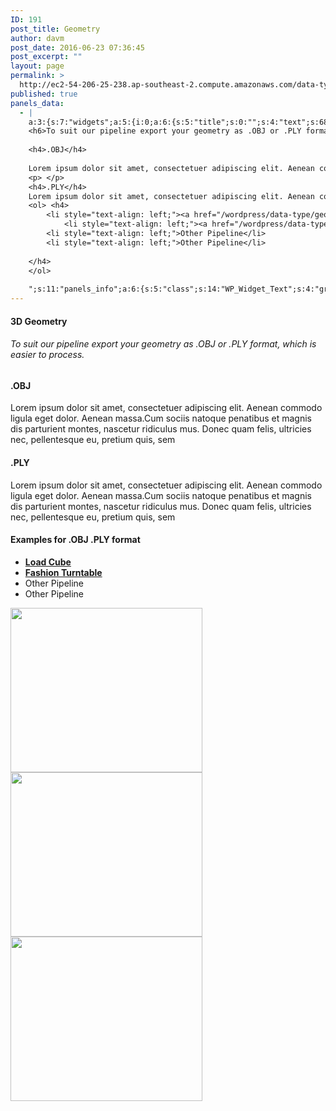 ```yaml
---
ID: 191
post_title: Geometry
author: davm
post_date: 2016-06-23 07:36:45
post_excerpt: ""
layout: page
permalink: >
  http://ec2-54-206-25-238.ap-southeast-2.compute.amazonaws.com/data-type/geometry/
published: true
panels_data:
  - |
    a:3:{s:7:"widgets";a:5:{i:0;a:6:{s:5:"title";s:0:"";s:4:"text";s:680:"<h4>3D Geometry</h4>
    <h6>To suit our pipeline export your geometry as .OBJ or .PLY format, which is easier to process.</h6>
    
    <h4>.OBJ</h4>
    
    Lorem ipsum dolor sit amet, consectetuer adipiscing elit. Aenean commodo ligula eget dolor. Aenean massa.Cum sociis natoque penatibus et magnis dis parturient montes, nascetur ridiculus mus. Donec quam felis, ultricies nec, pellentesque eu, pretium quis, sem
    <p> </p>
    <h4>.PLY</h4>
    Lorem ipsum dolor sit amet, consectetuer adipiscing elit. Aenean commodo ligula eget dolor. Aenean massa.Cum sociis natoque penatibus et magnis dis parturient montes, nascetur ridiculus mus. Donec quam felis, ultricies nec, pellentesque eu, pretium quis, sem";s:20:"text_selected_editor";s:4:"html";s:5:"autop";b:1;s:12:"_sow_form_id";s:13:"576b50e9e742b";s:11:"panels_info";a:7:{s:5:"class";s:31:"SiteOrigin_Widget_Editor_Widget";s:3:"raw";b:0;s:4:"grid";i:0;s:4:"cell";i:0;s:2:"id";i:0;s:9:"widget_id";s:36:"8b5b839d-c278-4aee-964d-8150c606f6ce";s:5:"style";a:3:{s:7:"padding";s:3:"0px";s:10:"background";s:7:"#ffffff";s:18:"background_display";s:4:"tile";}}}i:1;a:4:{s:5:"title";s:0:"";s:4:"text";s:429:"<h4>Examples for .OBJ .PLY format</h4>
    <ol> <h4>
     	<li style="text-align: left;"><a href="/wordpress/data-type/geometry/load-box01/"><strong>Load Cube </strong></a></li>
            <li style="text-align: left;"><a href="/wordpress/data-type/geometry/fashion-turntable/"><strong>Fashion Turntable</strong></a></li>
     	<li style="text-align: left;">Other Pipeline</li>
     	<li style="text-align: left;">Other Pipeline</li>
    
    </h4>
    </ol>
    
    ";s:11:"panels_info";a:6:{s:5:"class";s:14:"WP_Widget_Text";s:4:"grid";i:0;s:4:"cell";i:1;s:2:"id";i:1;s:9:"widget_id";s:36:"ed43f00c-7d14-47dc-9eda-dab0a8be22bd";s:5:"style";a:2:{s:27:"background_image_attachment";b:0;s:18:"background_display";s:4:"tile";}}s:6:"filter";b:0;}i:2;a:13:{s:5:"image";i:144;s:14:"image_fallback";s:0:"";s:4:"size";s:4:"full";s:5:"align";s:7:"default";s:5:"title";s:0:"";s:14:"title_position";s:6:"hidden";s:3:"alt";s:0:"";s:3:"url";s:0:"";s:5:"bound";b:1;s:12:"_sow_form_id";s:13:"576b6f04ed198";s:10:"new_window";b:0;s:10:"full_width";b:0;s:11:"panels_info";a:7:{s:5:"class";s:30:"SiteOrigin_Widget_Image_Widget";s:3:"raw";b:0;s:4:"grid";i:1;s:4:"cell";i:0;s:2:"id";i:2;s:9:"widget_id";s:36:"7ff25a31-f542-4a04-a44f-2c8cea53f183";s:5:"style";a:1:{s:18:"background_display";s:4:"tile";}}}i:3;a:13:{s:5:"image";i:144;s:14:"image_fallback";s:0:"";s:4:"size";s:4:"full";s:5:"align";s:7:"default";s:5:"title";s:0:"";s:14:"title_position";s:6:"hidden";s:3:"alt";s:0:"";s:3:"url";s:0:"";s:5:"bound";b:1;s:12:"_sow_form_id";s:13:"576b6f262e8f8";s:10:"new_window";b:0;s:10:"full_width";b:0;s:11:"panels_info";a:7:{s:5:"class";s:30:"SiteOrigin_Widget_Image_Widget";s:3:"raw";b:0;s:4:"grid";i:1;s:4:"cell";i:1;s:2:"id";i:3;s:9:"widget_id";s:36:"7ff25a31-f542-4a04-a44f-2c8cea53f183";s:5:"style";a:1:{s:18:"background_display";s:4:"tile";}}}i:4;a:13:{s:5:"image";i:144;s:14:"image_fallback";s:0:"";s:4:"size";s:4:"full";s:5:"align";s:7:"default";s:5:"title";s:0:"";s:14:"title_position";s:6:"hidden";s:3:"alt";s:0:"";s:3:"url";s:0:"";s:5:"bound";b:1;s:12:"_sow_form_id";s:13:"576b6f29382de";s:10:"new_window";b:0;s:10:"full_width";b:0;s:11:"panels_info";a:7:{s:5:"class";s:30:"SiteOrigin_Widget_Image_Widget";s:3:"raw";b:0;s:4:"grid";i:1;s:4:"cell";i:2;s:2:"id";i:4;s:9:"widget_id";s:36:"7ff25a31-f542-4a04-a44f-2c8cea53f183";s:5:"style";a:1:{s:18:"background_display";s:4:"tile";}}}}s:5:"grids";a:2:{i:0;a:2:{s:5:"cells";i:2;s:5:"style";a:4:{s:7:"padding";s:3:"0px";s:5:"align";s:0:"";s:11:"row_stretch";s:4:"full";s:14:"column_padding";s:0:"";}}i:1;a:2:{s:5:"cells";i:3;s:5:"style";a:3:{s:7:"padding";s:4:"80px";s:5:"align";s:0:"";s:14:"column_padding";s:0:"";}}}s:10:"grid_cells";a:5:{i:0;a:2:{s:4:"grid";i:0;s:6:"weight";d:0.5;}i:1;a:2:{s:4:"grid";i:0;s:6:"weight";d:0.5;}i:2;a:2:{s:4:"grid";i:1;s:6:"weight";d:0.333333333333333314829616256247390992939472198486328125;}i:3;a:2:{s:4:"grid";i:1;s:6:"weight";d:0.333333333333333314829616256247390992939472198486328125;}i:4;a:2:{s:4:"grid";i:1;s:6:"weight";d:0.333333333333333314829616256247390992939472198486328125;}}}
---
```

<h4>3D Geometry</h4>
<h6>To suit our pipeline export your geometry as .OBJ or .PLY format, which is easier to process.</h6>
<h4>.OBJ</h4>
Lorem ipsum dolor sit amet, consectetuer adipiscing elit. Aenean commodo ligula eget dolor. Aenean massa.Cum sociis natoque penatibus et magnis dis parturient montes, nascetur ridiculus mus. Donec quam felis, ultricies nec, pellentesque eu, pretium quis, sem
<h4>.PLY</h4>
Lorem ipsum dolor sit amet, consectetuer adipiscing elit. Aenean commodo ligula eget dolor. Aenean massa.Cum sociis natoque penatibus et magnis dis parturient montes, nascetur ridiculus mus. Donec quam felis, ultricies nec, pellentesque eu, pretium quis, sem
<h4>Examples for .OBJ .PLY format</h4>
<ul>
 	<li style="text-align: left;"><a href="/wordpress/data-type/geometry/load-box01/"><strong>Load Cube </strong></a></li>
 	<li style="text-align: left;"><a href="/wordpress/data-type/geometry/fashion-turntable/"><strong>Fashion Turntable</strong></a></li>
 	<li style="text-align: left;">Other Pipeline</li>
 	<li style="text-align: left;">Other Pipeline</li>
</ul>
<img class="so-widget-image" src="http://ec2-54-206-25-238.ap-southeast-2.compute.amazonaws.com/wp-content/uploads/2016/06/otherpipelineLight.jpg" srcset="http://ec2-54-206-25-238.ap-southeast-2.compute.amazonaws.com/wp-content/uploads/2016/06/otherpipelineLight.jpg 307w, http://ec2-54-206-25-238.ap-southeast-2.compute.amazonaws.com/wp-content/uploads/2016/06/otherpipelineLight-300x257.jpg 300w, http://ec2-54-206-25-238.ap-southeast-2.compute.amazonaws.com/wp-content/uploads/2016/06/otherpipelineLight-230x197.jpg 230w" width="307" height="263" /> <img class="so-widget-image" src="http://ec2-54-206-25-238.ap-southeast-2.compute.amazonaws.com/wp-content/uploads/2016/06/otherpipelineLight.jpg" srcset="http://ec2-54-206-25-238.ap-southeast-2.compute.amazonaws.com/wp-content/uploads/2016/06/otherpipelineLight.jpg 307w, http://ec2-54-206-25-238.ap-southeast-2.compute.amazonaws.com/wp-content/uploads/2016/06/otherpipelineLight-300x257.jpg 300w, http://ec2-54-206-25-238.ap-southeast-2.compute.amazonaws.com/wp-content/uploads/2016/06/otherpipelineLight-230x197.jpg 230w" width="307" height="263" /> <img class="so-widget-image" src="http://ec2-54-206-25-238.ap-southeast-2.compute.amazonaws.com/wp-content/uploads/2016/06/otherpipelineLight.jpg" srcset="http://ec2-54-206-25-238.ap-southeast-2.compute.amazonaws.com/wp-content/uploads/2016/06/otherpipelineLight.jpg 307w, http://ec2-54-206-25-238.ap-southeast-2.compute.amazonaws.com/wp-content/uploads/2016/06/otherpipelineLight-300x257.jpg 300w, http://ec2-54-206-25-238.ap-southeast-2.compute.amazonaws.com/wp-content/uploads/2016/06/otherpipelineLight-230x197.jpg 230w" width="307" height="263" />
